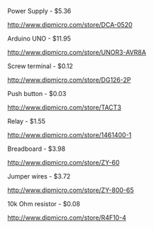 Power Supply - $5.36

http://www.dipmicro.com/store/DCA-0520

Arduino UNO - $11.95

http://www.dipmicro.com/store/UNOR3-AVR8A

Screw terminal - $0.12

http://www.dipmicro.com/store/DG126-2P

Push button - $0.03

http://www.dipmicro.com/store/TACT3

Relay - $1.55

http://www.dipmicro.com/store/1461400-1

Breadboard - $3.98

http://www.dipmicro.com/store/ZY-60

Jumper wires - $3.72

http://www.dipmicro.com/store/ZY-800-65

10k Ohm resistor - $0.08

http://www.dipmicro.com/store/R4F10-4